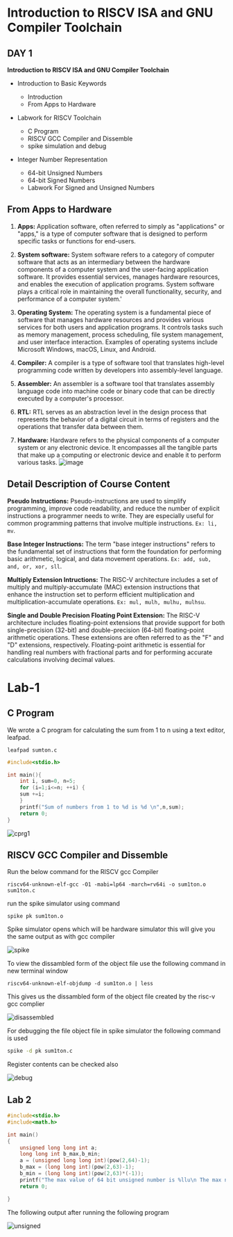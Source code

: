 # Introduction to RISCV ISA and GNU Compiler Toolchain
## DAY 1 
**Introduction to RISCV ISA and GNU Compiler Toolchain**
+ Introduction to Basic Keywords
  - Introduction
  - From Apps to Hardware

+ Labwork for RISCV Toolchain
  - C Program
  - RISCV GCC Compiler and Dissemble
  - spike simulation and debug

+ Integer Number Representation  
  - 64-bit Unsigned Numbers
  - 64-bit Signed Numbers
  - Labwork For Signed and Unsigned Numbers
## From Apps to Hardware
1. **Apps:** Application software, often referred to simply as "applications" or "apps," is a type of computer software that is designed to perform specific tasks or functions for end-users.
2. **System software:** System software refers to a category of computer software that acts as an intermediary between the hardware components of a computer system and the user-facing application software. It provides essential services, manages hardware resources, and enables the execution of application programs. System software plays a critical role in maintaining the overall functionality, security, and performance of a computer system.'
3. **Operating System:** The operating system is a fundamental piece of software that manages hardware resources and provides various services for both users and application programs. It controls tasks such as memory management, process scheduling, file system management, and user interface interaction. Examples of operating systems include Microsoft Windows, macOS, Linux, and Android.

4. **Compiler:** A compiler is a type of software tool that translates high-level programming code written by developers into assembly-level language.

5. **Assembler:** An assembler is a software tool that translates assembly language code into machine code or binary code that can be directly executed by a computer's processor.

6. **RTL:** RTL serves as an abstraction level in the design process that represents the behavior of a digital circuit in terms of registers and the operations that transfer data between them.

 7. **Hardware:** Hardware refers to the physical components of a computer system or any electronic device. It encompasses all the tangible parts that make up a computing or electronic device and enable it to perform various tasks.
![image](https://github.com/GauthamMulay/pes_asics_class/assets/113660503/26e4790c-e0ae-40fd-b10d-be70657f9352)

## Detail Description of Course Content
**Pseudo Instructions:** Pseudo-instructions are used to simplify programming, improve code readability, and reduce the number of explicit instructions a programmer needs to write. They are especially useful for common programming patterns that involve multiple instructions.
`Ex: li, mv`.

**Base Integer Instructions:** The term "base integer instructions" refers to the fundamental set of instructions that form the foundation for performing basic arithmetic, logical, and data movement operations.
`Ex: add, sub, and, or, xor, sll`.

**Multiply Extension Intructions:** The RISC-V architecture includes a set of multiply and multiply-accumulate (MAC) extension instructions that enhance the instruction set to perform efficient multiplication and multiplication-accumulate operations.
`Ex: mul, mulh, mulhu, mulhsu`.

**Single and Double Precision Floating Point Extension:** The RISC-V architecture includes floating-point extensions that provide support for both single-precision (32-bit) and double-precision (64-bit) floating-point arithmetic operations. These extensions are often referred to as the "F" and "D" extensions, respectively. Floating-point arithmetic is essential for handling real numbers with fractional parts and for performing accurate calculations involving decimal values.


# Lab-1
## C Program
We wrote a C program for calculating the sum from 1 to n using a text editor, leafpad.

`leafpad sumton.c`
``` c
#include<stdio.h>

int main(){
	int i, sum=0, n=5;
	for (i=1;i<=n; ++i) {
	sum +=i;
	}
	printf("Sum of numbers from 1 to %d is %d \n",n,sum);
	return 0;
}
```
![cprg1](https://github.com/GauthamMulay/pes_asics_class/assets/113660503/62872910-fea4-48f6-8dbc-5d996004f70d)

## RISCV GCC Compiler and Dissemble
Run the below command for the RISCV gcc Compiler 
```
riscv64-unknown-elf-gcc -O1 -mabi=lp64 -march=rv64i -o sum1ton.o sum1ton.c
```
run the spike simulator using command 
```
spike pk sum1ton.o
```
Spike simulator opens which will be hardware simulator this will give you the same output as with gcc compiler 

![spike](https://github.com/GauthamMulay/pes_asics_class/assets/113660503/2705045f-1624-46d9-9106-43d79f57e276)



To view the dissambled form of the object file use the following command in new terminal window
```
riscv64-unknown-elf-objdump -d sum1ton.o | less
```

This gives us the dissambled form of the object file created by the risc-v gcc complier

![disassembled](https://github.com/GauthamMulay/pes_asics_class/assets/113660503/3b842497-e338-436d-aeb8-665f09877d2f)



For debugging the file object file in spike simulator the following command is used
``` bash
spike -d pk sum1ton.c
```
Register contents can be checked also


![debug](https://github.com/GauthamMulay/pes_asics_class/assets/113660503/84706bfe-e537-4a9d-ad6c-ce8a2c9eebee)

## Lab 2
``` c
#include<stdio.h>
#include<math.h>

int main()
{
	unsigned long long int a;
	long long int b_max,b_min;
	a = (unsigned long long int)(pow(2,64)-1);
	b_max = (long long int)(pow(2,63)-1);
	b_min = (long long int)(pow(2,63)*(-1));
	printf("The max value of 64 bit unsigned number is %llu\n The max number of 64 bit signed number is %lld\n The min value of 64 bit signed number is %lld\n",a,b_max,b_min);
	return 0;

}
```
The following output after running the following program

![unsigned](https://github.com/GauthamMulay/pes_asics_class/assets/113660503/291a28ac-505e-4470-a6e1-5a672eae10e8)


